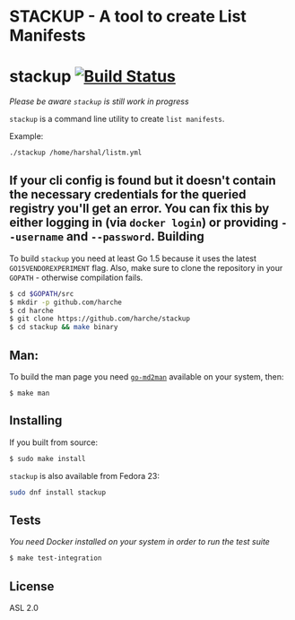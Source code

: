 STACKUP - A tool to create List Manifests 
=
stackup [![Build Status](https://travis-ci.org/runcom/skopeo.svg?branch=master)](https://travis-ci.org/runcom/skopeo)
=

_Please be aware `stackup` is still work in progress_

`stackup` is a command line utility to create `list manifests`.


Example:
```sh
./stackup /home/harshal/listm.yml
```


If your cli config is found but it doesn't contain the necessary credentials for the queried registry
you'll get an error. You can fix this by either logging in (via `docker login`) or providing `--username`
and `--password`.
Building
-
To build `stackup` you need at least Go 1.5 because it uses the latest `GO15VENDOREXPERIMENT` flag. Also, make sure to clone the repository in your `GOPATH` - otherwise compilation fails.
```sh
$ cd $GOPATH/src
$ mkdir -p github.com/harche
$ cd harche
$ git clone https://github.com/harche/stackup
$ cd stackup && make binary
```
Man:
-
To build the man page you need [`go-md2man`](https://github.com/cpuguy83/go-md2man) available on your system, then:
```
$ make man
```
Installing
-
If you built from source:
```sh
$ sudo make install
```
`stackup` is also available from Fedora 23:
```sh
sudo dnf install stackup
```
Tests
-
_You need Docker installed on your system in order to run the test suite_
```sh
$ make test-integration
```

License
-
ASL 2.0
